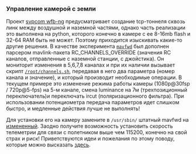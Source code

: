 ### Управление камерой с земли

Проект [svpcom wfb-ng](https://github.com/svpcom/wfb-ng) предусматривает создание tcp-тоннеля сквозь линк между воздушной и наземной частями, однако часть реализации это выполнена на python, которого конечно в камере с ее 8-16mb flash и 32-64 RAM быть не может.
Поэтому приходится изыскивать какие-то другие решения. В качестве эксперимента [`mavfwd`](mavfwd) был дополнен парсером mavlink-пакета RC_CHANNELS_OVERRIDE (значения RC каналов, отправленные с наземной станции, с джойстика).
Он мониторит изменения в 5,6,7,8 каналах и при их наличии вызывает скрипт [`/root/channels.sh`](gk7205v200/root), передавая в него два параметра (номер канала и значение), и который производит необходимые операции. В текущем примере это изменение режима работы камеры (1080p@30fsp / 720p@5-fps) на 5-м канале, смена luminance на 7м (трехпозиционный переключатель)и переключать ircut (поляризационного фильтра).
При использовании потенциометра передача параметров идет слишком быстро, и медленные действия лучше не выполнять!

Для установки его на камеру замените в `/usr/sbin/` штатный mavfwd на [измененный](gk7205v200/usr/sbin). Заодно получите возможность установить скорость телеметрии для связи с полетником выше чем 115200, конечно на свой страх и риск!
Приветствуются идеи и пожелания по этому поводу, которые можно высказать [здесь](https://t.me/+BMyMoolVOpkzNWUy).

